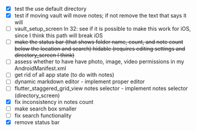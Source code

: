 - [x] test the use default directory
- [x] test if moving vault will move notes; if not remove the text that says it will
- [ ] vault_setup_screen ln 32: see if it is possible to make this work for iOS, since I think this path will break iOS
- [ ] ~~make the status bar (that shows folder name, count, and note count below the location and search) hidable (requires editing settings and directory_screen I think)~~
- [ ] assess whether to have have photo, image, video permissions in my AndroidManifest.xml
- [ ] get rid of all app state (to do with notes)
- [ ] dynamic markdown editor - implement proper editor
- [ ] flutter_staggered_grid_view notes selector - implement notes selector (directory_screen)
- [x] fix inconsistency in notes count
- [ ] make search box smaller
- [ ] fix search functionality
- [x] remove status bar